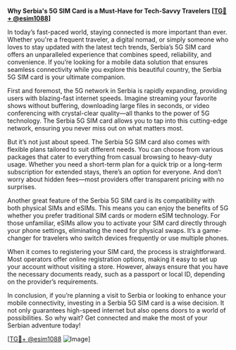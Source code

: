 **Why Serbia's 5G SIM Card is a Must-Have for Tech-Savvy Travelers [[TG💪+ @esim1088](https://t.me/s/esim1088)]**

In today’s fast-paced world, staying connected is more important than ever. Whether you're a frequent traveler, a digital nomad, or simply someone who loves to stay updated with the latest tech trends, Serbia’s 5G SIM card offers an unparalleled experience that combines speed, reliability, and convenience. If you’re looking for a mobile data solution that ensures seamless connectivity while you explore this beautiful country, the Serbia 5G SIM card is your ultimate companion.

First and foremost, the 5G network in Serbia is rapidly expanding, providing users with blazing-fast internet speeds. Imagine streaming your favorite shows without buffering, downloading large files in seconds, or video conferencing with crystal-clear quality—all thanks to the power of 5G technology. The Serbia 5G SIM card allows you to tap into this cutting-edge network, ensuring you never miss out on what matters most.

But it’s not just about speed. The Serbia 5G SIM card also comes with flexible plans tailored to suit different needs. You can choose from various packages that cater to everything from casual browsing to heavy-duty usage. Whether you need a short-term plan for a quick trip or a long-term subscription for extended stays, there’s an option for everyone. And don’t worry about hidden fees—most providers offer transparent pricing with no surprises.

Another great feature of the Serbia 5G SIM card is its compatibility with both physical SIMs and eSIMs. This means you can enjoy the benefits of 5G whether you prefer traditional SIM cards or modern eSIM technology. For those unfamiliar, eSIMs allow you to activate your SIM card directly through your phone settings, eliminating the need for physical swaps. It’s a game-changer for travelers who switch devices frequently or use multiple phones.

When it comes to registering your SIM card, the process is straightforward. Most operators offer online registration options, making it easy to set up your account without visiting a store. However, always ensure that you have the necessary documents ready, such as a passport or local ID, depending on the provider’s requirements.

In conclusion, if you’re planning a visit to Serbia or looking to enhance your mobile connectivity, investing in a Serbia 5G SIM card is a wise decision. It not only guarantees high-speed internet but also opens doors to a world of possibilities. So why wait? Get connected and make the most of your Serbian adventure today!

[[TG💪+ @esim1088](https://t.me/s/esim1088) ![Image](https://i.postimg.cc/Y0z9fWf4/image.png)]